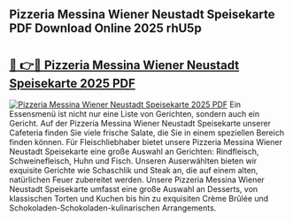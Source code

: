## Pizzeria Messina Wiener Neustadt Speisekarte PDF Download Online 2025 rhU5p

# <h2><a href="http://gca6kjm.nevu.top/?p=Pizzeria+Messina+Wiener+Neustadt+Speisekarte">🔗 👉🔴 Pizzeria Messina Wiener Neustadt Speisekarte 2025 PDF</a></h2>

[![Pizzeria Messina Wiener Neustadt Speisekarte 2025 PDF](https://i.imgur.com/dBaPXMq.png)](http://gca6kjm.nevu.top/?p=Pizzeria+Messina+Wiener+Neustadt+Speisekarte)
Ein Essensmenü ist nicht nur eine Liste von Gerichten, sondern auch ein Gericht. Auf der Pizzeria Messina Wiener Neustadt Speisekarte unserer Cafeteria finden Sie viele frische Salate, die Sie in einem speziellen Bereich finden können. Für Fleischliebhaber bietet unsere Pizzeria Messina Wiener Neustadt Speisekarte eine große Auswahl an Gerichten: Rindfleisch, Schweinefleisch, Huhn und Fisch. Unseren Auserwählten bieten wir exquisite Gerichte wie Schaschlik und Steak an, die auf einem alten, natürlichen Feuer zubereitet werden. Unsere Pizzeria Messina Wiener Neustadt Speisekarte umfasst eine große Auswahl an Desserts, von klassischen Torten und Kuchen bis hin zu exquisiten Crème Brûlée und Schokoladen-Schokoladen-kulinarischen Arrangements.
